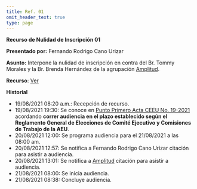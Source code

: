 ```yaml
---
title: Ref. 01
omit_header_text: true
type: page
---
```


**Recurso de Nulidad de Inscripción 01**

**Presentado por:** Fernando Rodrigo Cano Urizar

**Asunto:** Interpone la nulidad de inscripción en contra del Br. Tommy Morales y la Br. Brenda Hernández de la agrupación [Amplitud](/agrupaciones/amplitud).

**Recurso**: [Ver](https://drive.google.com/drive/folders/15pyhwTGMas-3byerdxEcaIRdDz-RxXW0?usp=sharing)

**Historial**

* 19/08/2021 08:20 a.m.: Recepción de recurso.
* 19/08/2021 19:30: Se conoce en [Punto Primero Acta CEEU No. 19-2021](/actas/19/) acordando **correr audiencia en el plazo establecido según el Reglamento General de Elecciones de Comité Ejecutivo y Comisiones de Trabajo de la AEU**.
* 20/08/2021 12:00: Se programa audiencia para el 21/08/2021 a las 08:00 am.
* 20/08/2021 12:57: Se notifica a Fernando Rodrigo Cano Urizar citación para asistir a audiencia.
* 20/08/2021 13:01: Se notifica a [Amplitud](/agrupaciones/amplitud) citación para asistir a audiencia.
* 21/08/2021 08:00: Se inicia audiencia.
* 21/08/2021 08:38: Concluye audiencia.